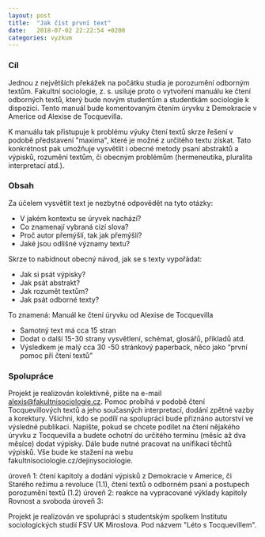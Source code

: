 ```yaml
---
layout: post
title:  "Jak číst první text"
date:   2018-07-02 22:22:54 +0200
categories: vyzkum
---
```


### Cíl

Jednou z největších překážek na počátku studia je porozumění odborným textům. Fakultní sociologie, z. s. usiluje proto o vytvoření manuálu ke čtení odborných textů, který bude novým studentům a studentkám sociologie k dispozici. Tento manuál bude komentovaným čtením úryvku z Demokracie v Americe od Alexise de Tocquevilla.

K manuálu tak přistupuje k problému výuky čtení textů skrze řešení v podobě představení "maxima", které je možné z určitého textu získat. Tato konkrétnost pak umožňuje vysvětlit i obecné metody psaní abstraktů a výpisků, rozumění textům, či obecným problémům (hermeneutika, pluralita interpretací atd.).

### Obsah 

Za účelem vysvětlit text je nezbytné odpovědět na tyto otázky:
* V jakém kontextu se úryvek nachází?
* Co znamenají vybraná cizí slova? 
* Proč autor přemýšlí, tak jak přemýšlí? 
* Jaké jsou odlišné významy textu?

Skrze to nabídnout obecný návod, jak se s texty vypořádat: 
* Jak si psát výpisky?
* Jak psát abstrakt? 
* Jak rozumět textům?
* Jak psát odborné texty? 

To znamená: Manuál ke čtení úryvku od Alexise de Tocquevilla 
* Samotný text má cca 15 stran 
* Dodat o další 15-30 strany vysvětlení, schémat, glosářů, příkladů atd. 
* Výsledkem je malý cca 30 -50 stránkový paperback, něco jako “první pomoc při čtení textů”

### Spolupráce

Projekt je realizován kolektivně, pište na e-mail alexis@fakultnisociologie.cz. Pomoc probíhá v podobě čtení Tocquevillových textů a jeho současných interpretací, dodání zpětné vazby a korektury. Všichni, kdo se podílí na spolupráci bude přiznáno autorství ve výsledné publikaci. Napište, pokud se chcete podílet na čtení nějakého úryvku z Tocquevilla a budete ochotní do určitého termínu (měsíc až dva měsíce) dodat výpisky. Dále bude nutné pracovat na unifikaci těchtů výpisků. Vše bude ke stažení na webu fakultnisociologie.cz/dejinysociologie. 

úroveň 1: čtení kapitoly a dodání výpisků z Demokracie v Americe, či Starého režimu a revoluce (1.1), čtení textů o odborném psaní a postupech porozumění textů (1.2)
úroveň 2: reakce na vypracované výklady kapitoly Rovnost a svoboda 
úroveň 3: 

Projekt je realizován ve spolupráci s studentským spolkem Institutu sociologických studií FSV UK Miroslova. Pod názvem "Léto s Tocquevillem". 
